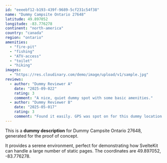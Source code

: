 ```yaml
---
id: "eeeebf12-b193-439f-9689-5cf231c54f38"
name: "Dummy Campsite Ontario 27648"
latitude: 49.897052
longitude: -83.776278
continent: "north-america"
country: "canada"
region: "ontario"
amenities:
  - "fire-pit"
  - "fishing"
  - "ATV-access"
  - "toilet"
  - "hiking"
images:
  - "https://res.cloudinary.com/demo/image/upload/v1/sample.jpg"
reviews:
  - author: "Dummy Reviewer A"
    date: "2025-09-022"
    rating: 3
    comment: "A nice, quiet dummy spot with some basic amenities."
  - author: "Dummy Reviewer B"
    date: "2025-05-017"
    rating: 3
    comment: "Found it easily. GPS was spot on for this dummy location."
---
```


This is a **dummy description** for Dummy Campsite Ontario 27648, generated for the proof of concept.

It provides a serene environment, perfect for demonstrating how SvelteKit can handle a large number of static pages. The coordinates are 49.897052, -83.776278.
